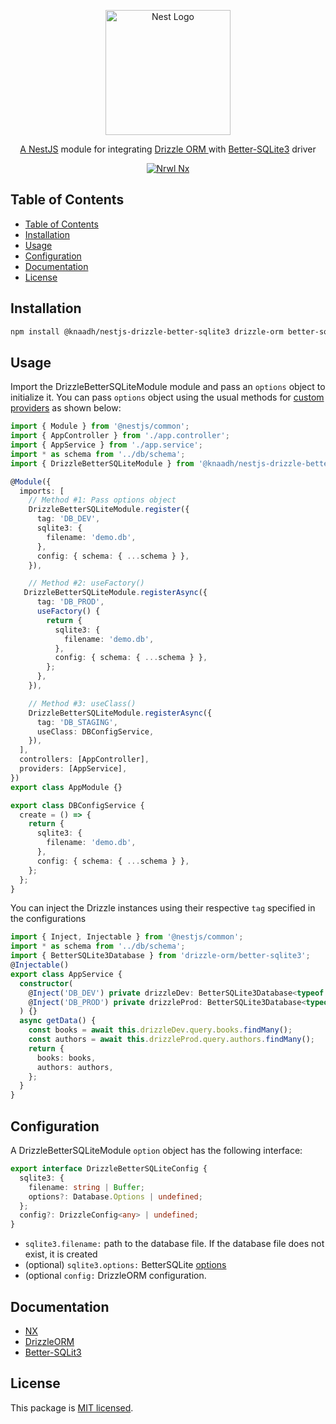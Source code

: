 <p align="center">
  <a href="https://nestjs.com/" target="blank"><img src="https://nestjs.com/img/logo.svg" width="200" alt="Nest Logo" /></a>
</p>

<p align="center">
 <a href="https://nestjs.com/" target="blank">A NestJS</a> module for integrating  <a href="https://orm.drizzle.team" target="blank">Drizzle ORM </a> with <a href="https://github.com/WiseLibs/better-sqlite3" target="blank">Better-SQLite3</a> driver
</p>

<p align="center">
  <a href="https://nx.dev/" target="blank"><img src="https://img.shields.io/badge/built%20with-Nx-orange?style=for-the-badge" alt="Nrwl Nx" /></a>
</p>

## Table of Contents

- [Table of Contents](#table-of-contents)
- [Installation](#installation)
- [Usage](#usage)
- [Configuration](#configuration)
- [Documentation](#documentation)
- [License](#license)

## Installation

```bash
npm install @knaadh/nestjs-drizzle-better-sqlite3 drizzle-orm better-sqlite3
```

## Usage

Import the DrizzleBetterSQLiteModule module and pass an `options` object to initialize it. You can pass `options` object using the usual methods for [custom providers](https://docs.nestjs.com/fundamentals/custom-providers) as shown below:

```typescript
import { Module } from '@nestjs/common';
import { AppController } from './app.controller';
import { AppService } from './app.service';
import * as schema from '../db/schema';
import { DrizzleBetterSQLiteModule } from '@knaadh/nestjs-drizzle-better-sqlite3';

@Module({
  imports: [
    // Method #1: Pass options object
    DrizzleBetterSQLiteModule.register({
      tag: 'DB_DEV',
      sqlite3: {
        filename: 'demo.db',
      },
      config: { schema: { ...schema } },
    }),

    // Method #2: useFactory()
   DrizzleBetterSQLiteModule.registerAsync({
      tag: 'DB_PROD',
      useFactory() {
        return {
          sqlite3: {
            filename: 'demo.db',
          },
          config: { schema: { ...schema } },
        };
      },
    }),

    // Method #3: useClass()
    DrizzleBetterSQLiteModule.registerAsync({
      tag: 'DB_STAGING',
      useClass: DBConfigService,
    }),
  ],
  controllers: [AppController],
  providers: [AppService],
})
export class AppModule {}
```

```typescript
export class DBConfigService {
  create = () => {
    return {
      sqlite3: {
        filename: 'demo.db',
      },
      config: { schema: { ...schema } },
    };
  };
}
```

You can inject the Drizzle instances using their respective `tag` specified in the configurations

```typescript
import { Inject, Injectable } from '@nestjs/common';
import * as schema from '../db/schema';
import { BetterSQLite3Database } from 'drizzle-orm/better-sqlite3';
@Injectable()
export class AppService {
  constructor(
    @Inject('DB_DEV') private drizzleDev: BetterSQLite3Database<typeof schema>,
    @Inject('DB_PROD') private drizzleProd: BetterSQLite3Database<typeof schema>
  ) {}
  async getData() {
    const books = await this.drizzleDev.query.books.findMany();
    const authors = await this.drizzleProd.query.authors.findMany();
    return {
      books: books,
      authors: authors,
    };
  }
}
```

## Configuration

A DrizzleBetterSQLiteModule `option` object has the following interface:

```typescript
export interface DrizzleBetterSQLiteConfig {
  sqlite3: {
    filename: string | Buffer;
    options?: Database.Options | undefined;
  };
  config?: DrizzleConfig<any> | undefined;
}
```

- `sqlite3.filename:` path to the database file. If the database file does not exist, it is created
- (optional) `sqlite3.options:` BetterSQLite [options](https://github.com/WiseLibs/better-sqlite3/blob/master/docs/api.md#new-databasepath-options)
- (optional `config:` DrizzleORM configuration.

## Documentation

- [NX](https://nx.dev/)
- [DrizzleORM](https://orm.drizzle.team/)
- [Better-SQLit3](https://github.com/WiseLibs/better-sqlite3)

## License

This package is [MIT licensed](LICENSE).
